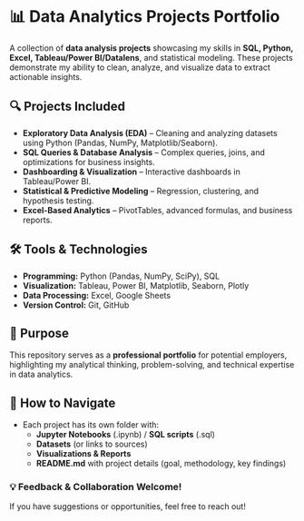 # **📊 Data Analytics Projects Portfolio**  

A collection of **data analysis projects** showcasing my skills in **SQL, Python, Excel, Tableau/Power BI/Datalens**, and statistical modeling. These projects demonstrate my ability to clean, analyze, and visualize data to extract actionable insights.  

## **🔍 Projects Included**  
- **Exploratory Data Analysis (EDA)** – Cleaning and analyzing datasets using Python (Pandas, NumPy, Matplotlib/Seaborn).  
- **SQL Queries & Database Analysis** – Complex queries, joins, and optimizations for business insights.  
- **Dashboarding & Visualization** – Interactive dashboards in Tableau/Power BI.  
- **Statistical & Predictive Modeling** – Regression, clustering, and hypothesis testing.  
- **Excel-Based Analytics** – PivotTables, advanced formulas, and business reports.  

## **🛠️ Tools & Technologies**  
- **Programming:** Python (Pandas, NumPy, SciPy), SQL  
- **Visualization:** Tableau, Power BI, Matplotlib, Seaborn, Plotly  
- **Data Processing:** Excel, Google Sheets  
- **Version Control:** Git, GitHub  

## **🎯 Purpose**  
This repository serves as a **professional portfolio** for potential employers, highlighting my analytical thinking, problem-solving, and technical expertise in data analytics.  

## **📂 How to Navigate**  
- Each project has its own folder with:  
  - **Jupyter Notebooks** (.ipynb) / **SQL scripts** (.sql)  
  - **Datasets** (or links to sources)  
  - **Visualizations & Reports**  
  - **README.md** with project details (goal, methodology, key findings)  

### **💡 Feedback & Collaboration Welcome!**  
If you have suggestions or opportunities, feel free to reach out!
